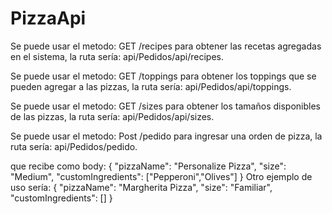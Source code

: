 # PizzaApi
  Se puede usar el metodo: GET /recipes para obtener las recetas agregadas en el sistema, la ruta sería: api/Pedidos/api/recipes.
	
  Se puede usar el metodo: GET /toppings para obtener los toppings que se pueden agregar a las pizzas, la ruta sería: api/Pedidos/api/toppings.
	
  Se puede usar el metodo: GET /sizes para obtener los tamaños disponibles de las pizzas, la ruta sería: api/Pedidos/api/sizes.
	
  Se puede usar el metodo: Post /pedido para ingresar una orden de pizza, la ruta sería: api/Pedidos/pedido.
	
   que recibe como body: {
                                "pizzaName": "Personalize Pizza",
                                "size": "Medium",
                                "customIngredients": ["Pepperoni","Olives"]
                            }
    Otro ejemplo de uso sería:
                            {
                                "pizzaName": "Margherita Pizza",
                                "size": "Familiar",
                                "customIngredients": []
                            }
